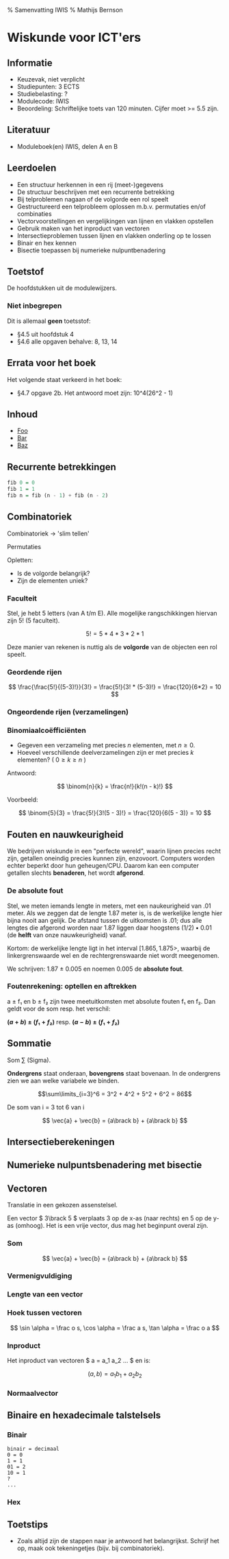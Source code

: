 % Samenvatting IWIS
% Mathijs Bernson

# Wiskunde voor ICT'ers

## Informatie

* Keuzevak, niet verplicht
* Studiepunten: 3 ECTS
* Studiebelasting: ?
* Modulecode: IWIS
* Beoordeling: Schriftelijke toets van 120 minuten. Cijfer moet >= 5.5 zijn.

## Literatuur

* Moduleboek(en) IWIS, delen A en B

## Leerdoelen

* Een structuur herkennen in een rij (meet-)gegevens
* De structuur beschrijven met een recurrente betrekking
* Bij telproblemen nagaan of de volgorde een rol speelt
* Gestructureerd een telprobleem oplossen m.b.v. permutaties en/of combinaties
* Vectorvoorstellingen en vergelijkingen van lijnen en vlakken opstellen
* Gebruik maken van het inproduct van vectoren
* Intersectieproblemen tussen lijnen en vlakken onderling op te lossen
* Binair en hex kennen
* Bisectie toepassen bij numerieke nulpuntbenadering

## Toetstof

De hoofdstukken uit de modulewijzers.

### Niet inbegrepen

Dit is allemaal **geen** toetsstof:

* §4.5 uit hoofdstuk 4
* §4.6 alle opgaven behalve: 8, 13, 14

## Errata voor het boek

Het volgende staat verkeerd in het boek:

* §4.7 opgave 2b. Het antwoord moet zijn: 10^4(26^2 - 1)

## Inhoud

* [Foo](#foo)
* [Bar](#bar)
* [Baz](#baz)

## Recurrente betrekkingen

```haskell
fib 0 = 0
fib 1 = 1
fib n = fib (n - 1) + fib (n - 2)
```

## Combinatoriek

Combinatoriek -> 'slim tellen'

Permutaties

Opletten:

* Is de volgorde belangrijk?
* Zijn de elementen uniek?

### Faculteit

Stel, je hebt 5 letters (van A t/m E). Alle mogelijke rangschikkingen hiervan zijn $5!$ (5 faculteit).

$$ 5! = 5 * 4 * 3 * 2 * 1 $$

Deze manier van rekenen is nuttig als de **volgorde** van de objecten een rol speelt.

### Geordende rijen

$$ \frac{\frac{5!}{(5-3)!}}{3!} = \frac{5!}{3! * (5-3)!} = \frac{120}{6*2} = 10 $$

### Ongeordende rijen (verzamelingen)

### Binomiaalcoëfficiënten

* Gegeven een verzameling met precies $n$ elementen, met $n \ge 0$.
* Hoeveel verschillende deelverzamelingen zijn er met precies $k$ elementen? ( $0 \ge k \ge n$ )

Antwoord:

$$ \binom{n}{k} = \frac{n!}{k!(n - k)!} $$

Voorbeeld:

$$ \binom{5}{3} = \frac{5!}{3!(5 - 3)!} = \frac{120}{6(5 - 3)} = 10 $$

## Fouten en nauwkeurigheid

We bedrijven wiskunde in een "perfecte wereld", waarin lijnen precies recht zijn, getallen oneindig precies kunnen zijn, enzovoort. Computers worden echter beperkt door hun geheugen/CPU. Daarom kan een computer getallen slechts **benaderen**, het wordt **afgerond**.

### De absolute fout

Stel, we meten iemands lengte in meters, met een naukeurigheid van .01 meter. Als we zeggen dat de lengte 1.87 meter is, is de werkelijke lengte hier bijna nooit aan gelijk. De afstand tussen de uitkomsten is .01; dus alle lengtes die afgerond worden naar 1.87 liggen daar hoogstens $(1/2)•0.01$ (de **helft** van onze nauwkeurigheid) vanaf.

Kortom: de werkelijke lengte ligt in het interval $[1.865, 1.875>$, waarbij de linkergrenswaarde wel en de rechtergrenswaarde niet wordt meegenomen.

We schrijven: 1.87 ± 0.005 en noemen 0.005 de **absolute fout**.

### Foutenrekening: optellen en aftrekken

a ± f₁ en b ± f₂ zijn twee meetuitkomsten met absolute fouten f₁ en f₂. Dan geldt voor de som resp. het verschil:

**$(a + b) ± (f₁ + f₂)$** resp. **$(a - b) ± (f₁ + f₂)$**

## Sommatie

Som ∑ (Sigma).

**Ondergrens** staat onderaan, **bovengrens** staat bovenaan. In de ondergrens zien we aan welke variabele we binden.

$$\sum\limits_{i=3}^6 = 3^2 + 4^2 + 5^2 + 6^2 = 86$$

De som van i = 3 tot 6 van i

$$ \vec{a} + \vec{b} = {a\brack b} + {a\brack b} $$

## Intersectieberekeningen

## Numerieke nulpuntsbenadering met bisectie

## Vectoren

Translatie in een gekozen assenstelsel.

Een vector $ 3\brack 5 $ verplaats 3 op de x-as (naar rechts) en 5 op de y-as (omhoog). Het is een vrije vector, dus mag het beginpunt overal zijn.

### Som

$$ \vec{a} + \vec{b} = {a\brack b} + {a\brack b} $$

### Vermenigvuldiging

### Lengte van een vector

### Hoek tussen vectoren

$$ \sin \alpha = \frac o s, \cos \alpha = \frac a s, \tan \alpha = \frac o a $$

### Inproduct

Het inproduct van vectoren $ a = a_1 a_2 ... $ en is:

$$ (a, b) = a_1 b_1 + a_2 b_2 $$

### Normaalvector

## Binaire en hexadecimale talstelsels

### Binair

```
binair = decimaal
0 = 0
1 = 1
01 = 2
10 = 1
?
...
```

### Hex

## Toetstips

* Zoals altijd zijn de stappen naar je antwoord het belangrijkst. Schrijf het op, maak ook tekeningetjes (bijv. bij combinatoriek).
